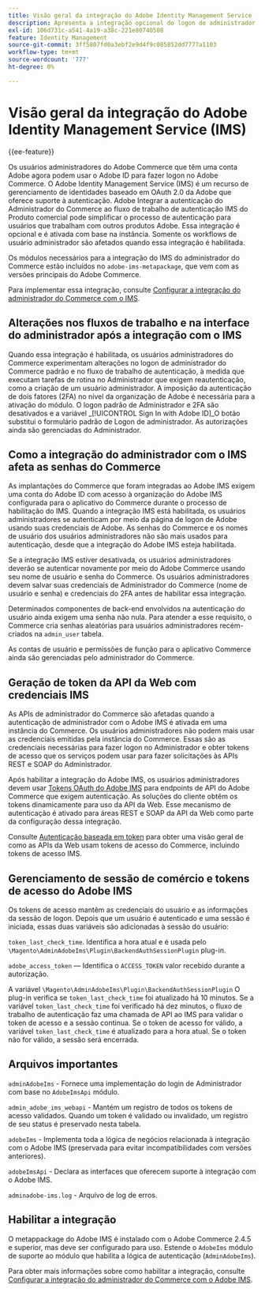 ```yaml
---
title: Visão geral da integração do Adobe Identity Management Service (IMS)
description: Apresenta a integração opcional do logon de administrador do Adobe Commerce com o Adobe IMS
exl-id: 106d731c-a541-4a19-a38c-221e80740508
feature: Identity Management
source-git-commit: 3ff5807fd0a3ebf2e9d4f9c085852dd7777a1103
workflow-type: tm+mt
source-wordcount: '777'
ht-degree: 0%

---
```


# Visão geral da integração do Adobe Identity Management Service (IMS)

{{ee-feature}}

Os usuários administradores do Adobe Commerce que têm uma conta Adobe agora podem usar o Adobe ID para fazer logon no Adobe Commerce. O Adobe Identity Management Service (IMS) é um recurso de gerenciamento de identidades baseado em OAuth 2.0 da Adobe que oferece suporte à autenticação. Adobe Integrar a autenticação do Administrador do Commerce ao fluxo de trabalho de autenticação IMS do Produto comercial pode simplificar o processo de autenticação para usuários que trabalham com outros produtos Adobe. Essa integração é opcional e é ativada com base na instância. Somente os workflows de usuário administrador são afetados quando essa integração é habilitada. 

Os módulos necessários para a integração do IMS do administrador do Commerce estão incluídos no  `adobe-ims-metapackage`, que vem com as versões principais do Adobe Commerce.

Para implementar essa integração, consulte [Configurar a integração do administrador do Commerce com o IMS](./adobe-ims-config.md).

## Alterações nos fluxos de trabalho e na interface do administrador após a integração com o IMS

Quando essa integração é habilitada, os usuários administradores do Commerce experimentam alterações no logon de administrador do Commerce padrão e no fluxo de trabalho de autenticação, à medida que executam tarefas de rotina no Administrador que exigem reautenticação, como a criação de um usuário administrador. A imposição da autenticação de dois fatores (2FA) no nível da organização de Adobe é necessária para a ativação do módulo. O logon padrão de Administrador e 2FA são desativados e a variável _[!UICONTROL Sign In with Adobe ID]_O botão substitui o formulário padrão de Logon de administrador. As autorizações ainda são gerenciadas do Administrador.

## Como a integração do administrador com o IMS afeta as senhas do Commerce

As implantações do Commerce que foram integradas ao Adobe IMS exigem uma conta do Adobe ID com acesso à organização do Adobe IMS configurada para o aplicativo do Commerce durante o processo de habilitação do IMS.  Quando a integração IMS está habilitada, os usuários administradores se autenticam por meio da página de logon de Adobe usando suas credenciais de Adobe. As senhas do Commerce e os nomes de usuário dos usuários administradores não são mais usados para autenticação, desde que a integração do Adobe IMS esteja habilitada.

Se a integração IMS estiver desativada, os usuários administradores deverão se autenticar novamente por meio do Adobe Commerce usando seu nome de usuário e senha do Commerce. Os usuários administradores devem salvar suas credenciais de Administrador do Commerce (nome de usuário e senha) e credenciais do 2FA antes de habilitar essa integração.

Determinados componentes de back-end envolvidos na autenticação do usuário ainda exigem uma senha não nula. Para atender a esse requisito, o Commerce cria senhas aleatórias para usuários administradores recém-criados na `admin_user` tabela.

As contas de usuário e permissões de função para o aplicativo Commerce ainda são gerenciadas pelo administrador do Commerce.


## Geração de token da API da Web com credenciais IMS

As APIs de administrador do Commerce são afetadas quando a autenticação de administrador com o Adobe IMS é ativada em uma instância do Commerce. Os usuários administradores não podem mais usar as credenciais emitidas pela instância do Commerce. Essas são as credenciais necessárias para fazer logon no Administrador e obter tokens de acesso que os serviços podem usar para fazer solicitações às APIs REST e SOAP do Administrador.

Após habilitar a integração do Adobe IMS, os usuários administradores devem usar [Tokens OAuth do Adobe IMS](https://developer.adobe.com/developer-console/docs/guides/authentication/OAuthIntegration/) para endpoints de API do Adobe Commerce que exigem autenticação. As soluções do cliente obtêm os tokens dinamicamente para uso da API da Web. Esse mecanismo de autenticação é ativado para áreas REST e SOAP da API da Web como parte da configuração dessa integração.

Consulte [Autenticação baseada em token](https://developer.adobe.com/commerce/webapi/get-started/authentication/gs-authentication-token/) para obter uma visão geral de como as APIs da Web usam tokens de acesso do Commerce, incluindo tokens de acesso IMS.

## Gerenciamento de sessão de comércio e tokens de acesso do Adobe IMS

Os tokens de acesso mantêm as credenciais do usuário e as informações da sessão de logon. Depois que um usuário é autenticado e uma sessão é iniciada, essas duas variáveis são adicionadas à sessão do usuário:

`token_last_check_time`. Identifica a hora atual e é usada pelo `\Magento\AdminAdobeIms\Plugin\BackendAuthSessionPlugin` plug-in.

`adobe_access_token` — Identifica o `ACCESS_TOKEN` valor recebido durante a autorização.

A variável `\Magento\AdminAdobeIms\Plugin\BackendAuthSessionPlugin` O plug-in verifica se `token_last_check_time` foi atualizado há 10 minutos. Se a variável `token_last_check_time` foi verificado há dez minutos, o fluxo de trabalho de autenticação faz uma chamada de API ao IMS para validar o token de acesso e a sessão continua. Se o token de acesso for válido, a variável `token_last_check_time` é atualizado para a hora atual. Se o token não for válido, a sessão será encerrada.

## Arquivos importantes

`adminAdobeIms` - Fornece uma implementação do login de Administrador com base no `AdobeImsApi` módulo.

`admin_adobe_ims_webapi` - Mantém um registro de todos os tokens de acesso validados. Quando um token é validado ou invalidado, um registro de seu status é preservado nesta tabela.

`adobeIms` - Implementa toda a lógica de negócios relacionada à integração com o Adobe IMS (preservada para evitar incompatibilidades com versões anteriores).

`adobeImsApi` - Declara as interfaces que oferecem suporte à integração com o Adobe IMS.

`adminadobe-ims.log` - Arquivo de log de erros.

## Habilitar a integração

O metappackage do Adobe IMS é instalado com o Adobe Commerce 2.4.5 e superior, mas deve ser configurado para uso. Estende o `AdobeIms` módulo de suporte ao módulo que habilita a lógica de autenticação (`AdminAdobeIms`).

Para obter mais informações sobre como habilitar a integração, consulte [Configurar a integração do administrador do Commerce com o Adobe IMS](./adobe-ims-config.md).
